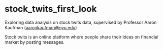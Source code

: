 # stock_twits_first_look
Exploring data analysis on stock twits data, supervised by Professor Aaron Kaufman (aaronkaufman@nyu.edu)

Stock twits is an online platform where people share their ideas on financial market by posting messages.
